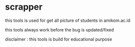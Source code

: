 # scrapper

this tools is used for get all picture of students in amikom.ac.id

this tools always work before the bug is updated/fixed



disclaimer : this tools is build for educational purpose
